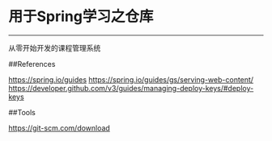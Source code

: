 # 用于Spring学习之仓库

---

从零开始开发的课程管理系统

##References

https://spring.io/guides
https://spring.io/guides/gs/serving-web-content/
https://developer.github.com/v3/guides/managing-deploy-keys/#deploy-keys

##Tools

https://git-scm.com/download


